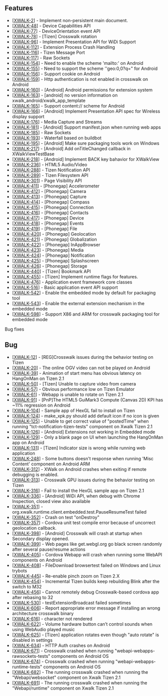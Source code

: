 <h2> Features
</h2>
<ul>
<li>[<a href='https://crosswalk-project.org/jira/browse/XWALK-2'>XWALK-2</a>] -         Implement non-persistent main document.
</li>
<li>[<a href='https://crosswalk-project.org/jira/browse/XWALK-48'>XWALK-48</a>] -         Device Capabilities API
</li>
<li>[<a href='https://crosswalk-project.org/jira/browse/XWALK-77'>XWALK-77</a>] -         DeviceOrientation event API
</li>
<li>[<a href='https://crosswalk-project.org/jira/browse/XWALK-78'>XWALK-78</a>] -         [Tizen] Crosswalk rotation
</li>
<li>[<a href='https://crosswalk-project.org/jira/browse/XWALK-96'>XWALK-96</a>] -         Implement Presentation API for WiDi Support
</li>
<li>[<a href='https://crosswalk-project.org/jira/browse/XWALK-112'>XWALK-112</a>] -         Extension Process Crash Handling
</li>
<li>[<a href='https://crosswalk-project.org/jira/browse/XWALK-116'>XWALK-116</a>] -         Tizen Message Port
</li>
<li>[<a href='https://crosswalk-project.org/jira/browse/XWALK-117'>XWALK-117</a>] -         Raw Sockets
</li>
<li>[<a href='https://crosswalk-project.org/jira/browse/XWALK-154'>XWALK-154</a>] -         Need to enable the scheme &#39;mailto:&#39; on Android
</li>
<li>[<a href='https://crosswalk-project.org/jira/browse/XWALK-155'>XWALK-155</a>] -         Need to support the scheme &#39;&#39;geo:0,0?q=&quot; for Android
</li>
<li>[<a href='https://crosswalk-project.org/jira/browse/XWALK-156'>XWALK-156</a>] -         Support cookie on Android
</li>
<li>[<a href='https://crosswalk-project.org/jira/browse/XWALK-159'>XWALK-159</a>] -         Http authentication is not enabled in crosswalk on Android
</li>
<li>[<a href='https://crosswalk-project.org/jira/browse/XWALK-160'>XWALK-160</a>] -         [Android] Android permissions for extension system
</li>
<li>[<a href='https://crosswalk-project.org/jira/browse/XWALK-163'>XWALK-163</a>] -         [android] no version information on xwalk_android/xwalk_app_template
</li>
<li>[<a href='https://crosswalk-project.org/jira/browse/XWALK-165'>XWALK-165</a>] -         Support content:// scheme for Android
</li>
<li>[<a href='https://crosswalk-project.org/jira/browse/XWALK-166'>XWALK-166</a>] -         [Android] Implement Presentation API spec for Wireless display support
</li>
<li>[<a href='https://crosswalk-project.org/jira/browse/XWALK-176'>XWALK-176</a>] -         Media Capture and Streams
</li>
<li>[<a href='https://crosswalk-project.org/jira/browse/XWALK-181'>XWALK-181</a>] -         [Android] Support manifest.json when running web apps
</li>
<li>[<a href='https://crosswalk-project.org/jira/browse/XWALK-185'>XWALK-185</a>] -         Raw Sockets
</li>
<li>[<a href='https://crosswalk-project.org/jira/browse/XWALK-193'>XWALK-193</a>] -         Waterfall based on buildbot
</li>
<li>[<a href='https://crosswalk-project.org/jira/browse/XWALK-195'>XWALK-195</a>] -         [Android] Make sure packaging tools work on Windows
</li>
<li>[<a href='https://crosswalk-project.org/jira/browse/XWALK-217'>XWALK-217</a>] -         [Android] Add onTitleChanged callback in XWalkViewTestBase
</li>
<li>[<a href='https://crosswalk-project.org/jira/browse/XWALK-218'>XWALK-218</a>] -         [Android] Implement BACK key bahavior for XWalkView
</li>
<li>[<a href='https://crosswalk-project.org/jira/browse/XWALK-236'>XWALK-236</a>] -         HTML5 Audio/Video
</li>
<li>[<a href='https://crosswalk-project.org/jira/browse/XWALK-288'>XWALK-288</a>] -         Tizen Notification API
</li>
<li>[<a href='https://crosswalk-project.org/jira/browse/XWALK-289'>XWALK-289</a>] -         Tizen Filesystem API
</li>
<li>[<a href='https://crosswalk-project.org/jira/browse/XWALK-301'>XWALK-301</a>] -         Page Visibility API
</li>
<li>[<a href='https://crosswalk-project.org/jira/browse/XWALK-411'>XWALK-411</a>] -         [Phonegap] Accelerometer
</li>
<li>[<a href='https://crosswalk-project.org/jira/browse/XWALK-412'>XWALK-412</a>] -         [Phonegap] Camera
</li>
<li>[<a href='https://crosswalk-project.org/jira/browse/XWALK-413'>XWALK-413</a>] -         [Phonegap] Capture
</li>
<li>[<a href='https://crosswalk-project.org/jira/browse/XWALK-414'>XWALK-414</a>] -         [Phonegap] Compass
</li>
<li>[<a href='https://crosswalk-project.org/jira/browse/XWALK-415'>XWALK-415</a>] -         [Phonegap] Connection
</li>
<li>[<a href='https://crosswalk-project.org/jira/browse/XWALK-416'>XWALK-416</a>] -         [Phonegap] Contacts
</li>
<li>[<a href='https://crosswalk-project.org/jira/browse/XWALK-417'>XWALK-417</a>] -         [Phonegap] Device
</li>
<li>[<a href='https://crosswalk-project.org/jira/browse/XWALK-418'>XWALK-418</a>] -         [Phonegap] Events
</li>
<li>[<a href='https://crosswalk-project.org/jira/browse/XWALK-419'>XWALK-419</a>] -         [Phonegap] File
</li>
<li>[<a href='https://crosswalk-project.org/jira/browse/XWALK-420'>XWALK-420</a>] -         [Phonegap] Geolocation
</li>
<li>[<a href='https://crosswalk-project.org/jira/browse/XWALK-421'>XWALK-421</a>] -         [Phonegap] Globalization
</li>
<li>[<a href='https://crosswalk-project.org/jira/browse/XWALK-422'>XWALK-422</a>] -         [Phonegap] InAppBrowser
</li>
<li>[<a href='https://crosswalk-project.org/jira/browse/XWALK-423'>XWALK-423</a>] -         [Phonegap] Media
</li>
<li>[<a href='https://crosswalk-project.org/jira/browse/XWALK-424'>XWALK-424</a>] -         [Phonegap] Notification
</li>
<li>[<a href='https://crosswalk-project.org/jira/browse/XWALK-425'>XWALK-425</a>] -         [Phonegap] Splashscreen
</li>
<li>[<a href='https://crosswalk-project.org/jira/browse/XWALK-426'>XWALK-426</a>] -         [Phonegap] Storage
</li>
<li>[<a href='https://crosswalk-project.org/jira/browse/XWALK-440'>XWALK-440</a>] -         [Tizen] Bookmark API
</li>
<li>[<a href='https://crosswalk-project.org/jira/browse/XWALK-455'>XWALK-455</a>] -         [Tizen] Implement runtime flags for features.
</li>
<li>[<a href='https://crosswalk-project.org/jira/browse/XWALK-476'>XWALK-476</a>] -         Application event framework core classes
</li>
<li>[<a href='https://crosswalk-project.org/jira/browse/XWALK-516'>XWALK-516</a>] -         Basic application event API support
</li>
<li>[<a href='https://crosswalk-project.org/jira/browse/XWALK-542'>XWALK-542</a>] -         Enable the embedded mode by default for packaging tool
</li>
<li>[<a href='https://crosswalk-project.org/jira/browse/XWALK-543'>XWALK-543</a>] -         Enable the external extension mechanism in the embedded mode
</li>
<li>[<a href='https://crosswalk-project.org/jira/browse/XWALK-598'>XWALK-598</a>] -         Support X86 and ARM for crosswalk packaging tool for embedded mode
</li>
</ul>

Bug fixes

<h2>        Bug
</h2>
<ul>
<li>[<a href='https://crosswalk-project.org/jira/browse/XWALK-12'>XWALK-12</a>] -         [REG]Crosswalk issues during the behavior testing on Tizen
</li>
<li>[<a href='https://crosswalk-project.org/jira/browse/XWALK-20'>XWALK-20</a>] -         The online OGV video can not be played on Android
</li>
<li>[<a href='https://crosswalk-project.org/jira/browse/XWALK-39'>XWALK-39</a>] -         Animation of start menu has obvious latency on HangOnMan on Tizen 2.1
</li>
<li>[<a href='https://crosswalk-project.org/jira/browse/XWALK-50'>XWALK-50</a>] -         [Tizen] Unable to capture video from camera
</li>
<li>[<a href='https://crosswalk-project.org/jira/browse/XWALK-57'>XWALK-57</a>] -         Obvious performance low on Tizen Emulator
</li>
<li>[<a href='https://crosswalk-project.org/jira/browse/XWALK-61'>XWALK-61</a>] -         Webapp is unable to rotate on Tizen 2.1
</li>
<li>[<a href='https://crosswalk-project.org/jira/browse/XWALK-91'>XWALK-91</a>] -         [PnP]The HTML5 GuiMark3 Compute (Canvas 2D) KPI has ~11% regression on Android
</li>
<li>[<a href='https://crosswalk-project.org/jira/browse/XWALK-104'>XWALK-104</a>] -         Sample app of HexGL fail to install on Tizen
</li>
<li>[<a href='https://crosswalk-project.org/jira/browse/XWALK-124'>XWALK-124</a>] -         make_xpk.py should add default icon if no icon is given 
</li>
<li>[<a href='https://crosswalk-project.org/jira/browse/XWALK-125'>XWALK-125</a>] -         Unable to get correct value of &quot;postedTime&quot; when running &quot;tct-notification-tizen-tests&quot; component on Xwalk Tizen 2.1
</li>
<li>[<a href='https://crosswalk-project.org/jira/browse/XWALK-126'>XWALK-126</a>] -         [Android] Extensions not working in Embedded mode
</li>
<li>[<a href='https://crosswalk-project.org/jira/browse/XWALK-129'>XWALK-129</a>] -         Only a blank page on UI when launching the HangOnMan app on Android
</li>
<li>[<a href='https://crosswalk-project.org/jira/browse/XWALK-131'>XWALK-131</a>] -         [Tizen] Indicator size is wrong while running web application
</li>
<li>[<a href='https://crosswalk-project.org/jira/browse/XWALK-248'>XWALK-248</a>] -         Some buttons doesn&#39;t response when running &#39;Misc Content&#39; component on Android ARM
</li>
<li>[<a href='https://crosswalk-project.org/jira/browse/XWALK-312'>XWALK-312</a>] -         XWalk on Android crashes when exiting if remote debugging is enabled.
</li>
<li>[<a href='https://crosswalk-project.org/jira/browse/XWALK-313'>XWALK-313</a>] -         Crosswalk GPU issues during the behavior testing on Tizen
</li>
<li>[<a href='https://crosswalk-project.org/jira/browse/XWALK-316'>XWALK-316</a>] -         Fail to install the HexGL sample app on Tizen 2.1
</li>
<li>[<a href='https://crosswalk-project.org/jira/browse/XWALK-336'>XWALK-336</a>] -         [Android] WiDi API, when debug with Chrome Inspection, closed view also available
</li>
<li>[<a href='https://crosswalk-project.org/jira/browse/XWALK-351'>XWALK-351</a>] -         org.xwalk.runtime.client.embedded.test.PauseResumeTest failed
</li>
<li>[<a href='https://crosswalk-project.org/jira/browse/XWALK-352'>XWALK-352</a>] -         Crash on test &quot;onDestroy&quot;
</li>
<li>[<a href='https://crosswalk-project.org/jira/browse/XWALK-357'>XWALK-357</a>] -         Cordova unit test compile error because of uncorrect geolocation callback. 
</li>
<li>[<a href='https://crosswalk-project.org/jira/browse/XWALK-398'>XWALK-398</a>] -         [Android] Crosswalk will crash at startup when Secondary display opened.
</li>
<li>[<a href='https://crosswalk-project.org/jira/browse/XWALK-399'>XWALK-399</a>] -         Web pages like get.webgl.org go black screen randomly after several pause/resume actions
</li>
<li>[<a href='https://crosswalk-project.org/jira/browse/XWALK-405'>XWALK-405</a>] -         Cordova Webapp will crash when running some WebAPI components on Android
</li>
<li>[<a href='https://crosswalk-project.org/jira/browse/XWALK-408'>XWALK-408</a>] -         FileDownload browsertest failed on Windows and Linux trybots
</li>
<li>[<a href='https://crosswalk-project.org/jira/browse/XWALK-445'>XWALK-445</a>] -         Re-enable pinch zoom on Tizen 2.X
</li>
<li>[<a href='https://crosswalk-project.org/jira/browse/XWALK-454'>XWALK-454</a>] -         Incremental Tizen builds keep rebuilding Blink after the switch to M32
</li>
<li>[<a href='https://crosswalk-project.org/jira/browse/XWALK-456'>XWALK-456</a>] -         Cannot remotely debug Crosswalk-based cordova app after rebasing to 32
</li>
<li>[<a href='https://crosswalk-project.org/jira/browse/XWALK-530'>XWALK-530</a>] -         testExtensionBroadcast failed sometimes
</li>
<li>[<a href='https://crosswalk-project.org/jira/browse/XWALK-606'>XWALK-606</a>] -         Report appropriate error message if installing an wrong architecture crosswalk binary
</li>
<li>[<a href='https://crosswalk-project.org/jira/browse/XWALK-616'>XWALK-616</a>] -         character not rendered
</li>
<li>[<a href='https://crosswalk-project.org/jira/browse/XWALK-622'>XWALK-622</a>] -         Volume hardware button can’t control sounds when using WebAudio played music
</li>
<li>[<a href='https://crosswalk-project.org/jira/browse/XWALK-625'>XWALK-625</a>] -         [Tizen] application rotates even though &quot;auto rotate&quot; is disabled in settings
</li>
<li>[<a href='https://crosswalk-project.org/jira/browse/XWALK-634'>XWALK-634</a>] -         HTTP Auth crashes on Android
</li>
<li>[<a href='https://crosswalk-project.org/jira/browse/XWALK-671'>XWALK-671</a>] -         Crosswalk crashed when running &quot;webapi-webapps-rawsockets-tests&quot; components on Android OS
</li>
<li>[<a href='https://crosswalk-project.org/jira/browse/XWALK-674'>XWALK-674</a>] -         Crosswalk crashed when running &quot;webapi-webapps-runtime-tests&quot; components on Android OS
</li>
<li>[<a href='https://crosswalk-project.org/jira/browse/XWALK-682'>XWALK-682</a>] -         The running crosswalk crashed when running the &quot;Webapi/websocket&quot; component on Xwalk Tizen 2.1
</li>
<li>[<a href='https://crosswalk-project.org/jira/browse/XWALK-691'>XWALK-691</a>] -         The running crosswalk crashed when running the &quot;Webapi/runtime&quot; component on Xwalk Tizen 2.1
</li>
</ul>
    
